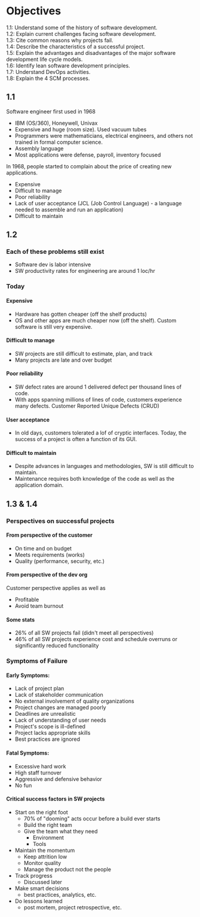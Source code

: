 # Objectives
1.1: Understand some of the history of software development.<br />
1.2: Explain current challenges facing software development.<br />
1.3: Cite common reasons why projects fail.<br />
1.4: Describe the characteristics of a successful project.<br />
1.5: Explain the advantages and disadvantages of the major software development life cycle models.<br />
1.6: Identify lean software development principles.<br />
1.7: Understand DevOps activities.<br />
1.8: Explain the 4 SCM processes.<br />

## 1.1
Software engineer first used in 1968
- IBM (OS/360), Honeywell, Univax
- Expensive and huge (room size). Used vacuum tubes
- Programmers were mathematicians, electrical engineers, and others not trained in formal computer science.
- Assembly language
- Most applications were defense, payroll, inventory focused

In 1968, people started to complain about the price of creating new applications.
- Expensive
- Difficult to manage 
- Poor reliability
- Lack of user acceptance (JCL (Job Control Language) - a language needed to assemble and run an application)
- Difficult to maintain

## 1.2
### Each of these problems still exist
- Software dev is labor intensive
- SW productivity rates for engineering are around 1 loc/hr
### Today

#### Expensive
- Hardware has gotten cheaper (off the shelf products)
- OS and other apps are much cheaper now (off the shelf). Custom software is still very expensive.

#### Difficult to manage
- SW projects are still difficult to estimate, plan, and track
- Many projects are late and over budget

#### Poor reliability
- SW defect rates are around 1 delivered defect per thousand lines of code.
- With apps spanning millions of lines of code, customers experience many defects. Customer Reported Unique Defects (CRUD)

#### User acceptance
- In old days, customers tolerated a lof of cryptic interfaces. Today, the success of a project is often a function of its GUI.

#### Difficult to maintain
- Despite advances in languages and methodologies, SW is still difficult to maintain.
- Maintenance requires both knowledge of the code as well as the application domain.

## 1.3 & 1.4
### Perspectives on successful projects
#### From perspective of the customer
- On time and on budget
- Meets requirements (works)
- Quality (performance, security, etc.)
#### From perspective of the dev org
Customer perspective applies as well as
- Profitable
- Avoid team burnout
#### Some stats
- 26% of all SW projects fail (didn't meet all perspectives)
- 46% of all SW projects experience cost and schedule overruns or significantly reduced functionality

### Symptoms of Failure
#### Early Symptoms:
- Lack of project plan
- Lack of stakeholder communication
- No external involvement of quality organizations
- Project changes are managed poorly
- Deadlines are unrealistic
- Lack of understanding of user needs
- Project's scope is ill-defined
- Project lacks appropriate skills
- Best practices are ignored

#### Fatal Symptoms:
- Excessive hard work
- High staff turnover
- Aggressive and defensive behavior
- No fun
#### Critical success factors in SW projects
- Start on the right foot
    - 70% of "dooming" acts occur before a build ever starts
    - Build the right team
    - Give the team what they need
        - Environment
        - Tools
- Maintain the momentum
    - Keep attrition low
    - Monitor quality
    - Manage the product not the people
- Track progress
    - Discussed later
- Make smart decisions
    - best practices, analytics, etc.
- Do lessons learned
    - post mortem, project retrospective, etc.